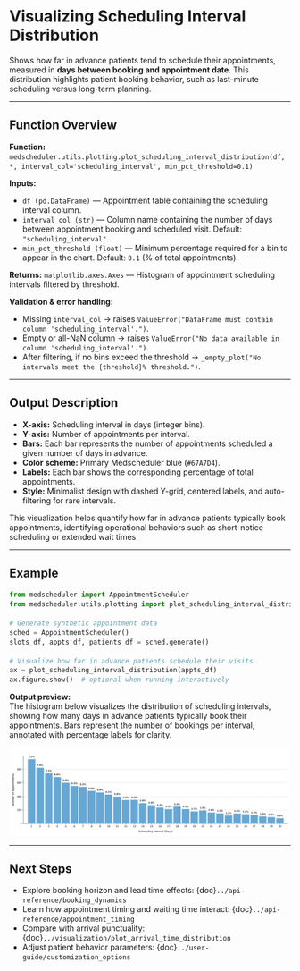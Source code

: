# Visualizing Scheduling Interval Distribution

Shows how far in advance patients tend to schedule their appointments, measured in **days between booking and appointment date**. This distribution highlights patient booking behavior, such as last-minute scheduling versus long-term planning.

---

## Function Overview
**Function:** `medscheduler.utils.plotting.plot_scheduling_interval_distribution(df, *, interval_col='scheduling_interval', min_pct_threshold=0.1)`

**Inputs:**
- `df (pd.DataFrame)` — Appointment table containing the scheduling interval column.
- `interval_col (str)` — Column name containing the number of days between appointment booking and scheduled visit. Default: `"scheduling_interval"`.
- `min_pct_threshold (float)` — Minimum percentage required for a bin to appear in the chart. Default: `0.1` (% of total appointments).

**Returns:** `matplotlib.axes.Axes` — Histogram of appointment scheduling intervals filtered by threshold.

**Validation & error handling:**
- Missing `interval_col` → raises `ValueError("DataFrame must contain column 'scheduling_interval'.")`.
- Empty or all-NaN column → raises `ValueError("No data available in column 'scheduling_interval'.")`.
- After filtering, if no bins exceed the threshold → `_empty_plot("No intervals meet the {threshold}% threshold.")`.

---

## Output Description
- **X-axis:** Scheduling interval in days (integer bins).
- **Y-axis:** Number of appointments per interval.
- **Bars:** Each bar represents the number of appointments scheduled a given number of days in advance.
- **Color scheme:** Primary Medscheduler blue (`#67A7D4`).
- **Labels:** Each bar shows the corresponding percentage of total appointments.
- **Style:** Minimalist design with dashed Y-grid, centered labels, and auto-filtering for rare intervals.

This visualization helps quantify how far in advance patients typically book appointments, identifying operational behaviors such as short-notice scheduling or extended wait times.

---

## Example
```python
from medscheduler import AppointmentScheduler
from medscheduler.utils.plotting import plot_scheduling_interval_distribution

# Generate synthetic appointment data
sched = AppointmentScheduler()
slots_df, appts_df, patients_df = sched.generate()

# Visualize how far in advance patients schedule their visits
ax = plot_scheduling_interval_distribution(appts_df)
ax.figure.show()  # optional when running interactively
```
**Output preview:**  
The histogram below visualizes the distribution of scheduling intervals, showing how many days in advance patients typically book their appointments. Bars represent the number of bookings per interval, annotated with percentage labels for clarity.

![Scheduling Interval Distribution](../_static/visuals/plot_scheduling_interval_distribution.png)

---

## Next Steps
- Explore booking horizon and lead time effects: {doc}`../api-reference/booking_dynamics`
- Learn how appointment timing and waiting time interact: {doc}`../api-reference/appointment_timing`
- Compare with arrival punctuality: {doc}`../visualization/plot_arrival_time_distribution`
- Adjust patient behavior parameters: {doc}`../user-guide/customization_options`


